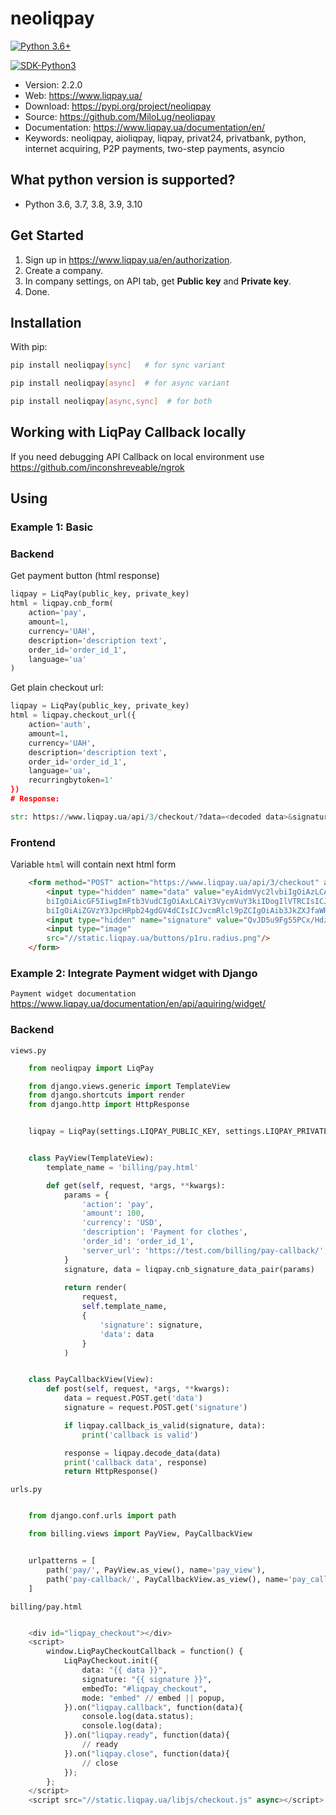# neoliqpay

[![Python 3.6+](https://img.shields.io/badge/python-3.6+-blue.svg)](https://www.python.org/downloads/release/python-360/)

[![SDK-Python3](https://www.liqpay.ua/logo_liqpay.svg?v=1651580791759)](https://www.liqpay.ua/)

* Version: 2.2.0
* Web: <https://www.liqpay.ua/>
* Download: <https://pypi.org/project/neoliqpay>
* Source: <https://github.com/MiloLug/neoliqpay>
* Documentation: <https://www.liqpay.ua/documentation/en/>
* Keywords: neoliqpay, aioliqpay, liqpay, privat24, privatbank, python, internet acquiring, P2P payments, two-step payments, asyncio

## What python version is supported?

* Python 3.6, 3.7, 3.8, 3.9, 3.10

## Get Started

1. Sign up in <https://www.liqpay.ua/en/authorization>.
2. Create a company.
3. In company settings, on API tab, get **Public key** and **Private key**.
4. Done.

## Installation

With pip:

```bash
pip install neoliqpay[sync]   # for sync variant

pip install neoliqpay[async]  # for async variant

pip install neoliqpay[async,sync]  # for both
```

## Working with LiqPay Callback locally

If you need debugging API Callback on local environment use <https://github.com/inconshreveable/ngrok>

## Using

### **Example 1: Basic**

### **Backend**

Get payment button (html response)

```python
liqpay = LiqPay(public_key, private_key)
html = liqpay.cnb_form(
    action='pay',
    amount=1,
    currency='UAH',
    description='description text',
    order_id='order_id_1',
    language='ua'
)
```

Get plain checkout url:

```python
liqpay = LiqPay(public_key, private_key)
html = liqpay.checkout_url({
    action='auth',
    amount=1,
    currency='UAH',
    description='description text',
    order_id='order_id_1',
    language='ua',
    recurringbytoken=1'
})
# Response:

str: https://www.liqpay.ua/api/3/checkout/?data=<decoded data>&signature=<decoded signature>

```

### **Frontend**

Variable ``html`` will contain next html form

```html
    <form method="POST" action="https://www.liqpay.ua/api/3/checkout" accept-charset="utf-8">
        <input type="hidden" name="data" value="eyAidmVyc2lvbiIgOiAzLCAicHVibGljX2tleSIgOiAieW91cl9wdWJsaWNfa2V5IiwgImFjdGlv
        biIgOiAicGF5IiwgImFtb3VudCIgOiAxLCAiY3VycmVuY3kiIDogIlVTRCIsICJkZXNjcmlwdGlv
        biIgOiAiZGVzY3JpcHRpb24gdGV4dCIsICJvcmRlcl9pZCIgOiAib3JkZXJfaWRfMSIgfQ=="/>
        <input type="hidden" name="signature" value="QvJD5u9Fg55PCx/Hdz6lzWtYwcI="/>
        <input type="image"
        src="//static.liqpay.ua/buttons/p1ru.radius.png"/>
    </form>
```

### **Example 2: Integrate Payment widget with Django**

`Payment widget documentation`
<https://www.liqpay.ua/documentation/en/api/aquiring/widget/>

### **Backend**

`views.py`

```python
    from neoliqpay import LiqPay

    from django.views.generic import TemplateView
    from django.shortcuts import render
    from django.http import HttpResponse


    liqpay = LiqPay(settings.LIQPAY_PUBLIC_KEY, settings.LIQPAY_PRIVATE_KEY)


    class PayView(TemplateView):
        template_name = 'billing/pay.html'

        def get(self, request, *args, **kwargs):
            params = {
                'action': 'pay',
                'amount': 100,
                'currency': 'USD',
                'description': 'Payment for clothes',
                'order_id': 'order_id_1',
                'server_url': 'https://test.com/billing/pay-callback/', # url to callback view
            }
            signature, data = liqpay.cnb_signature_data_pair(params)
            
            return render(
                request,
                self.template_name,
                {
                    'signature': signature,
                    'data': data
                }
            )


    class PayCallbackView(View):
        def post(self, request, *args, **kwargs):
            data = request.POST.get('data')
            signature = request.POST.get('signature')

            if liqpay.callback_is_valid(signature, data):
                print('callback is valid')

            response = liqpay.decode_data(data)
            print('callback data', response)
            return HttpResponse()
```

`urls.py`

```python

    from django.conf.urls import path

    from billing.views import PayView, PayCallbackView


    urlpatterns = [
        path('pay/', PayView.as_view(), name='pay_view'),
        path('pay-callback/', PayCallbackView.as_view(), name='pay_callback'),
    ]
```

`billing/pay.html`

```python

    <div id="liqpay_checkout"></div>
    <script>
        window.LiqPayCheckoutCallback = function() {
            LiqPayCheckout.init({
                data: "{{ data }}",
                signature: "{{ signature }}",
                embedTo: "#liqpay_checkout",
                mode: "embed" // embed || popup,
            }).on("liqpay.callback", function(data){
                console.log(data.status);
                console.log(data);
            }).on("liqpay.ready", function(data){
                // ready
            }).on("liqpay.close", function(data){
                // close
            });
        };
    </script>
    <script src="//static.liqpay.ua/libjs/checkout.js" async></script>
```
